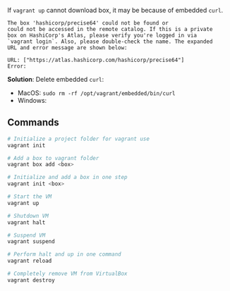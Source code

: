 If `vagrant up` cannot download box, it may be because of embedded `curl`. 


```
The box 'hashicorp/precise64' could not be found or
could not be accessed in the remote catalog. If this is a private
box on HashiCorp's Atlas, please verify you're logged in via
`vagrant login`. Also, please double-check the name. The expanded
URL and error message are shown below:

URL: ["https://atlas.hashicorp.com/hashicorp/precise64"]
Error: 
```

**Solution**: Delete embedded `curl`:

- MacOS: `sudo rm -rf /opt/vagrant/embedded/bin/curl`
- Windows:

## Commands

```sh
# Initialize a project folder for vagrant use
vagrant init

# Add a box to vagrant folder
vagrant box add <box>

# Initialize and add a box in one step
vagrant init <box>

# Start the VM
vagrant up

# Shutdown VM
vagrant halt

# Suspend VM
vagrant suspend

# Perform halt and up in one command
vagrant reload

# Completely remove VM from VirtualBox
vagrant destroy
```